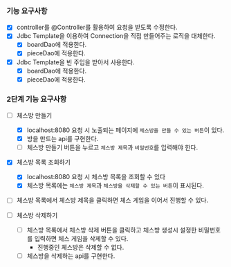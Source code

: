 ### 기능 요구사항

- [x] controller를 @Controller를 활용하여 요청을 받도록 수정한다.
- [x] Jdbc Template을 이용하여 Connection을 직접 만들어주는 로직을 대체한다.
    - [x] boardDao에 적용한다.
    - [x] pieceDao에 적용한다.
- [x] Jdbc Template을 빈 주입을 받아서 사용한다.
    - [x] boardDao에 적용한다.
    - [x] pieceDao에 적용한다.

### 2단계 기능 요구사항

- [ ] 체스방 만들기
    - [x] localhost:8080 요청 시 노출되는 페이지에 `체스방을 만들 수 있는 버튼`이 있다.
    - [x] 방을 만드는 api를 구현한다.
    - [ ] 체스방 만들기 버튼을 누르고 `체스방 제목`과 `비밀번호`를 입력해야 한다.

- [x] 체스방 목록 조회하기
    - [x] localhost:8080 요청 시 체스방 목록을 조회할 수 있다
    - [x] 체스방 목록에는 `체스방 제목`과 `체스방을 삭제할 수 있는 버튼`이 표시된다.

- [ ] 체스방 목록에서 체스방 제목을 클릭하면 체스 게임을 이어서 진행할 수 있다.

- [ ] 체스방 삭제하기
    - [ ] 체스방 목록에서 체스방 삭제 버튼을 클릭하고 체스방 생성시 설정한 비밀번호를 입력하면 체스 게임을 삭제할 수 있다.
        - 진행중인 체스방은 삭제할 수 없다.
    - [ ] 체스방을 삭제하는 api를 구현한다.

